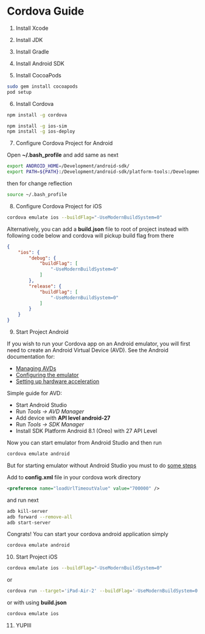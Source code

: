 # Cordova Guide

1. Install Xcode

2. Install JDK

3. Install Gradle

4. Install Android SDK

5. Install CocoaPods

```bash
sudo gem install cocoapods
pod setup
```

6. Install Cordova

```bash
npm install -g cordova

npm install -g ios-sim
npm install -g ios-deploy
```

7. Configure Cordova Project for Android

Open **~/.bash_profile** and add same as next
```bash
export ANDROID_HOME=/Development/android-sdk/
export PATH=${PATH}:/Development/android-sdk/platform-tools:/Development/android-sdk/tools
```

then for change reflection

```bash
source ~/.bash_profile
```

8. Configure Cordova Project for iOS

```bash
cordova emulate ios --buildFlag="-UseModernBuildSystem=0"
```

Alternatively, you can add a **build.json** file to root of project instead with following code below and cordova will pickup build flag from there

```json
{
	"ios": {
		"debug": { 
			"buildFlag": [
				"-UseModernBuildSystem=0"
			]
		},
		"release": {
			"buildFlag": [
				"-UseModernBuildSystem=0"
			]
		}
	}
}
```

9. Start Project Android

If you wish to run your Cordova app on an Android emulator, you will first need to create an Android Virtual Device (AVD). See the Android documentation for:
- [Managing AVDs](https://developer.android.com/studio/run/managing-avds)
- [Configuring the emulator](https://developer.android.com/studio/run/emulator#about)
- [Setting up hardware acceleration](https://developer.android.com/studio/run/emulator-acceleration)

Simple guide for AVD:
- Start Android Studio
- Run *Tools -> AVD Manager*
- Add device with **API level android-27**
- Run *Tools -> SDK Manager*
- Install SDK Platform Android 8.1 (Oreo) with 27 API Level

Now you can start emulator from Android Studio and then run 

```bash
cordova emulate android
```

But for starting emulator without Android Studio you must to do [some steps](https://stackoverflow.com/questions/44604265/cordova-and-adb-server-issue/50503179#50503179)

Add to **config.xml** file in your cordova work directory

```xml
<preference name="loadUrlTimeoutValue" value="700000" />
```

and run next

```bash
adb kill-server
adb forward --remove-all
adb start-server
```

Congrats! You can start your cordova android application simply

```bash
cordova emulate android
```

10. Start Project iOS

```bash
cordova emulate ios --buildFlag="-UseModernBuildSystem=0"
```

or

```bash
cordova run --target='iPad-Air-2' --buildFlag='-UseModernBuildSystem=0'
```

or with using **build.json**

```bash
cordova emulate ios
```

11. YUPIII
